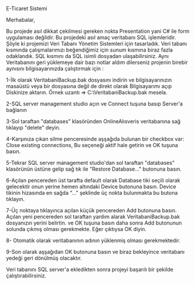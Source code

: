 E-Ticaret Sistemi

Merhabalar,

Bu projede asıl dikkat çekilmesi gereken nokta Presentation yani C# ile form uygulaması değildir. Bu projedeki asıl amaç veritabanı SQL işlemleridir.
Şöyle ki projemizi Veri Tabanı Yönetim Sistemleri için tasarladık. Veri tabanı kısmında çalışmalarımızı beğendiğimiz için sunum kısmına biraz fazla odaklandık.
SQL kısmını da SQL isimli dosyadan ulaşabilirsiniz. Aynı Veritabanını geri yüklemeye dair bazı notlar aldım dilerseniz projenin birebir aynısını bilgisayarınızda çalıştırmak için :


  1-İlk olarak VeritabaniBackup.bak dosyasını indirin ve bilgisayarınızın masaüstü veya bir dosyasına değil de direkt olarak Bilgisayarımı açıp Diskinize aktarın. Örnek uzantı =>  C:\VeritabaniBackup.bak  mesela.
  
  2-SQL server management studio açın ve Connect tuşuna basıp Server'a bağlanın
  
  3-Sol taraftan "databases" klasöründen OnlineAlısveris veritabanına sağ tıklayıp "delete" deyin.
  
  4-Karşınıza çıkan silme penceresinde aşşağıda bulunan bir checkbox var: Close existing connections, Bu seçeneği aktif hale getirin ve OK tuşuna basın.
  
  5-Tekrar SQL server management studio'dan sol taraftan "databases" klasörünün üstüne gelip sağ tık ile "Restore Database..." butonuna basın.
  
  6-Açılan pencereden üst tarafta default olarak Database tiki seçili olarak gelecektir onun yerine hemen altındaki Device butonuna basın. Device tikinin hizasında en sağda "..." şeklinde üç nokta bulunmakta bu butona tıklayın.
  
  7-Üç noktaya tıklayınca açılan küçük pencereden Add butonuna basın. Açılan yeni pencereden sol taraftan yardım alarak VeritabaniBackup.bak dosyanızın yerini belirtin. ve OK tuşuna basın daha sonra Add butonunun solunda çıkmış olması gerekmekte. Eğer çıktıysa OK diyin.
  
  8- Otomatik olarak veritabanının adının yüklenmiş olması gerekmektedir.
  
  9-Son olarak aşşağıdan OK butonuna basın ve biraz bekleyince veritabanı yedeği geri dönülmüş olacaktır.


Veri tabanını SQL server'a ekledikten sonra projeyi başarılı bir şekilde çalıştırabilirsiniz.
